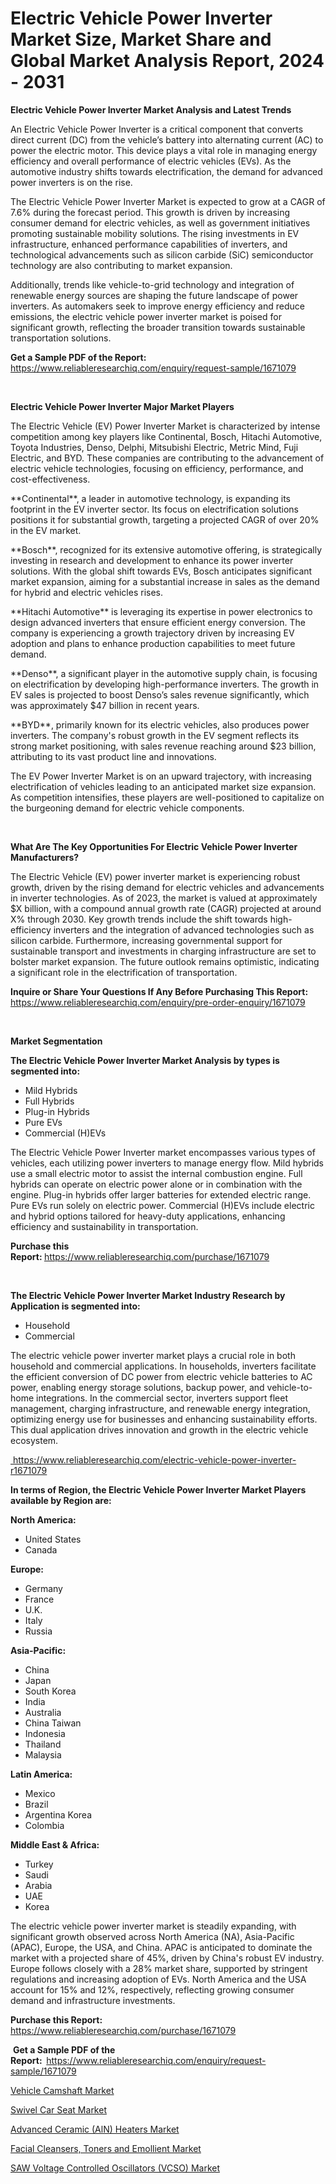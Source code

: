 <p><h1>Electric Vehicle Power Inverter Market Size, Market Share and Global Market Analysis Report, 2024 - 2031</h1></p><p><strong>Electric Vehicle Power Inverter Market Analysis and Latest Trends</strong></p>
<p><p>An Electric Vehicle Power Inverter is a critical component that converts direct current (DC) from the vehicle’s battery into alternating current (AC) to power the electric motor. This device plays a vital role in managing energy efficiency and overall performance of electric vehicles (EVs). As the automotive industry shifts towards electrification, the demand for advanced power inverters is on the rise.</p><p>The Electric Vehicle Power Inverter Market is expected to grow at a CAGR of 7.6% during the forecast period. This growth is driven by increasing consumer demand for electric vehicles, as well as government initiatives promoting sustainable mobility solutions. The rising investments in EV infrastructure, enhanced performance capabilities of inverters, and technological advancements such as silicon carbide (SiC) semiconductor technology are also contributing to market expansion. </p><p>Additionally, trends like vehicle-to-grid technology and integration of renewable energy sources are shaping the future landscape of power inverters. As automakers seek to improve energy efficiency and reduce emissions, the electric vehicle power inverter market is poised for significant growth, reflecting the broader transition towards sustainable transportation solutions.</p></p>
<p><strong>Get a Sample PDF of the Report:&nbsp;</strong> <a href="https://www.reliableresearchiq.com/enquiry/request-sample/1671079?utm_campaign=104&utm_medium=2&utm_source=Github&utm_content=ia&utm_term=02112024&utm_id=electric-vehicle-power-inverter">https://www.reliableresearchiq.com/enquiry/request-sample/1671079</a></p>
<p>&nbsp;</p>
<p><strong>Electric Vehicle Power Inverter Major Market Players</strong></p>
<p><p>The Electric Vehicle (EV) Power Inverter Market is characterized by intense competition among key players like Continental, Bosch, Hitachi Automotive, Toyota Industries, Denso, Delphi, Mitsubishi Electric, Metric Mind, Fuji Electric, and BYD. These companies are contributing to the advancement of electric vehicle technologies, focusing on efficiency, performance, and cost-effectiveness.</p><p>**Continental**, a leader in automotive technology, is expanding its footprint in the EV inverter sector. Its focus on electrification solutions positions it for substantial growth, targeting a projected CAGR of over 20% in the EV market.</p><p>**Bosch**, recognized for its extensive automotive offering, is strategically investing in research and development to enhance its power inverter solutions. With the global shift towards EVs, Bosch anticipates significant market expansion, aiming for a substantial increase in sales as the demand for hybrid and electric vehicles rises.</p><p>**Hitachi Automotive** is leveraging its expertise in power electronics to design advanced inverters that ensure efficient energy conversion. The company is experiencing a growth trajectory driven by increasing EV adoption and plans to enhance production capabilities to meet future demand.</p><p>**Denso**, a significant player in the automotive supply chain, is focusing on electrification by developing high-performance inverters. The growth in EV sales is projected to boost Denso’s sales revenue significantly, which was approximately $47 billion in recent years.</p><p>**BYD**, primarily known for its electric vehicles, also produces power inverters. The company's robust growth in the EV segment reflects its strong market positioning, with sales revenue reaching around $23 billion, attributing to its vast product line and innovations.</p><p>The EV Power Inverter Market is on an upward trajectory, with increasing electrification of vehicles leading to an anticipated market size expansion. As competition intensifies, these players are well-positioned to capitalize on the burgeoning demand for electric vehicle components.</p></p>
<p>&nbsp;</p>
<p><strong>What Are The Key Opportunities For Electric Vehicle Power Inverter Manufacturers?</strong></p>
<p><p>The Electric Vehicle (EV) power inverter market is experiencing robust growth, driven by the rising demand for electric vehicles and advancements in inverter technologies. As of 2023, the market is valued at approximately $X billion, with a compound annual growth rate (CAGR) projected at around X% through 2030. Key growth trends include the shift towards high-efficiency inverters and the integration of advanced technologies such as silicon carbide. Furthermore, increasing governmental support for sustainable transport and investments in charging infrastructure are set to bolster market expansion. The future outlook remains optimistic, indicating a significant role in the electrification of transportation.</p></p>
<p><strong>Inquire or Share Your Questions If Any Before Purchasing This Report:</strong> <a href="https://www.reliableresearchiq.com/enquiry/pre-order-enquiry/1671079?utm_campaign=104&utm_medium=2&utm_source=Github&utm_content=ia&utm_term=02112024&utm_id=electric-vehicle-power-inverter">https://www.reliableresearchiq.com/enquiry/pre-order-enquiry/1671079</a></p>
<p>&nbsp;</p>
<p><strong>Market Segmentation</strong></p>
<p><strong>The Electric Vehicle Power Inverter Market Analysis by types is segmented into:</strong></p>
<p><ul><li>Mild Hybrids</li><li>Full Hybrids</li><li>Plug-in Hybrids</li><li>Pure EVs</li><li>Commercial (H)EVs</li></ul></p>
<p><p>The Electric Vehicle Power Inverter market encompasses various types of vehicles, each utilizing power inverters to manage energy flow. Mild hybrids use a small electric motor to assist the internal combustion engine. Full hybrids can operate on electric power alone or in combination with the engine. Plug-in hybrids offer larger batteries for extended electric range. Pure EVs run solely on electric power. Commercial (H)EVs include electric and hybrid options tailored for heavy-duty applications, enhancing efficiency and sustainability in transportation.</p></p>
<p><strong>Purchase this Report:&nbsp;</strong><a href="https://www.reliableresearchiq.com/purchase/1671079?utm_campaign=104&utm_medium=2&utm_source=Github&utm_content=ia&utm_term=02112024&utm_id=electric-vehicle-power-inverter">https://www.reliableresearchiq.com/purchase/1671079</a></p>
<p>&nbsp;</p>
<p><strong>The Electric Vehicle Power Inverter Market Industry Research by Application is segmented into:</strong></p>
<p><ul><li>Household</li><li>Commercial</li></ul></p>
<p><p>The electric vehicle power inverter market plays a crucial role in both household and commercial applications. In households, inverters facilitate the efficient conversion of DC power from electric vehicle batteries to AC power, enabling energy storage solutions, backup power, and vehicle-to-home integrations. In the commercial sector, inverters support fleet management, charging infrastructure, and renewable energy integration, optimizing energy use for businesses and enhancing sustainability efforts. This dual application drives innovation and growth in the electric vehicle ecosystem.</p></p>
<p><a href="https://www.reliableresearchiq.com/electric-vehicle-power-inverter-r1671079?utm_campaign=104&utm_medium=2&utm_source=Github&utm_content=ia&utm_term=02112024&utm_id=electric-vehicle-power-inverter">&nbsp;https://www.reliableresearchiq.com/electric-vehicle-power-inverter-r1671079</a></p>
<p><strong>In terms of Region, the Electric Vehicle Power Inverter Market Players available by Region are:</strong></p>
<p>
    <p> <strong> North America: </strong>
        <ul>
            <li>United States</li>
            <li>Canada</li>
        </ul>
        </p> 
    <p> <strong> Europe: </strong>
        <ul>
            <li>Germany</li>
            <li>France</li>
            <li>U.K.</li>
            <li>Italy</li>
            <li>Russia</li>
        </ul>
        </p> 
    <p> <strong> Asia-Pacific: </strong>
        <ul>
            <li>China</li>
            <li>Japan</li>
            <li>South Korea</li>
            <li>India</li>
            <li>Australia</li>
            <li>China Taiwan</li>
            <li>Indonesia</li>
            <li>Thailand</li>
            <li>Malaysia</li>
        </ul>
        </p> 
    <p> <strong> Latin America: </strong>
        <ul>
            <li>Mexico</li>
            <li>Brazil</li>
            <li>Argentina Korea</li>
            <li>Colombia</li>
        </ul>
        </p> 
    <p> <strong> Middle East & Africa: </strong>
        <ul>
            <li>Turkey</li>
            <li>Saudi</li>
            <li>Arabia</li>
            <li>UAE</li>
            <li>Korea</li>
        </ul>
    </p>
    </p>
<p><p>The electric vehicle power inverter market is steadily expanding, with significant growth observed across North America (NA), Asia-Pacific (APAC), Europe, the USA, and China. APAC is anticipated to dominate the market with a projected share of 45%, driven by China's robust EV industry. Europe follows closely with a 28% market share, supported by stringent regulations and increasing adoption of EVs. North America and the USA account for 15% and 12%, respectively, reflecting growing consumer demand and infrastructure investments.</p></p>
<p><strong>Purchase this Report: </strong><a href="https://www.reliableresearchiq.com/purchase/1671079?utm_campaign=104&utm_medium=2&utm_source=Github&utm_content=ia&utm_term=02112024&utm_id=electric-vehicle-power-inverter">https://www.reliableresearchiq.com/purchase/1671079</a></p>
<p>&nbsp;<strong>Get a Sample PDF of the Report:&nbsp;&nbsp;</strong><a href="https://www.reliableresearchiq.com/enquiry/request-sample/1671079?utm_campaign=104&utm_medium=2&utm_source=Github&utm_content=ia&utm_term=02112024&utm_id=electric-vehicle-power-inverter">https://www.reliableresearchiq.com/enquiry/request-sample/1671079</a></p>
<p><strong></strong></p>
<p><p><a href="https://github.com/nekolalrclippo/Market-Research-Report-List-1/blob/main/vehicle-camshaft-market.md?utm_campaign=104&utm_medium=2&utm_source=Github&utm_content=ia&utm_term=02112024&utm_id=electric-vehicle-power-inverter">Vehicle Camshaft Market</a></p><p><a href="https://github.com/halkoitweden3/Market-Research-Report-List-1/blob/main/swivel-car-seat-market.md?utm_campaign=104&utm_medium=2&utm_source=Github&utm_content=ia&utm_term=02112024&utm_id=electric-vehicle-power-inverter">Swivel Car Seat Market</a></p><p><a href="https://issuu.com/reportprime-2/docs/advanced-ceramic-aln-heaters-market_e5ef7bd13de0e5?utm_campaign=104&utm_medium=2&utm_source=Github&utm_content=ia&utm_term=02112024&utm_id=electric-vehicle-power-inverter">Advanced Ceramic (AlN) Heaters Market</a></p><p><a href="https://www.linkedin.com/pulse/key-drivers-facial-cleansers-toners-emollient-market-trends-cixnc?utm_campaign=104&utm_medium=2&utm_source=Github&utm_content=ia&utm_term=02112024&utm_id=electric-vehicle-power-inverter">Facial Cleansers, Toners and Emollient Market</a></p><p><a href="https://issuu.com/reportprime-2/docs/saw-voltage-controlled-oscillators-_a107e11359f855?utm_campaign=104&utm_medium=2&utm_source=Github&utm_content=ia&utm_term=02112024&utm_id=electric-vehicle-power-inverter">SAW Voltage Controlled Oscillators (VCSO) Market</a></p></p>